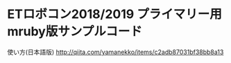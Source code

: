 # ETロボコン2018/2019 プライマリー用mruby版サンプルコード

使い方(日本語版)
http://qiita.com/yamanekko/items/c2adb87031bf38bb8a13

